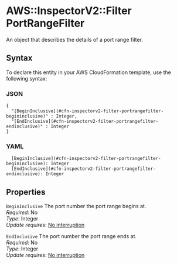 # AWS::InspectorV2::Filter PortRangeFilter<a name="aws-properties-inspectorv2-filter-portrangefilter"></a>

An object that describes the details of a port range filter\.

## Syntax<a name="aws-properties-inspectorv2-filter-portrangefilter-syntax"></a>

To declare this entity in your AWS CloudFormation template, use the following syntax:

### JSON<a name="aws-properties-inspectorv2-filter-portrangefilter-syntax.json"></a>

```
{
  "[BeginInclusive](#cfn-inspectorv2-filter-portrangefilter-begininclusive)" : Integer,
  "[EndInclusive](#cfn-inspectorv2-filter-portrangefilter-endinclusive)" : Integer
}
```

### YAML<a name="aws-properties-inspectorv2-filter-portrangefilter-syntax.yaml"></a>

```
  [BeginInclusive](#cfn-inspectorv2-filter-portrangefilter-begininclusive): Integer
  [EndInclusive](#cfn-inspectorv2-filter-portrangefilter-endinclusive): Integer
```

## Properties<a name="aws-properties-inspectorv2-filter-portrangefilter-properties"></a>

`BeginInclusive` <a name="cfn-inspectorv2-filter-portrangefilter-begininclusive"></a>
The port number the port range begins at\.  
_Required_: No  
_Type_: Integer  
_Update requires_: [No interruption](https://docs.aws.amazon.com/AWSCloudFormation/latest/UserGuide/using-cfn-updating-stacks-update-behaviors.html#update-no-interrupt)

`EndInclusive` <a name="cfn-inspectorv2-filter-portrangefilter-endinclusive"></a>
The port number the port range ends at\.  
_Required_: No  
_Type_: Integer  
_Update requires_: [No interruption](https://docs.aws.amazon.com/AWSCloudFormation/latest/UserGuide/using-cfn-updating-stacks-update-behaviors.html#update-no-interrupt)
